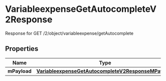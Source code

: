 

# VariableexpenseGetAutocompleteV2Response

Response for GET /2/object/variableexpense/getAutocomplete

## Properties

| Name | Type | Description | Notes |
|------------ | ------------- | ------------- | -------------|
|**mPayload** | [**VariableexpenseGetAutocompleteV2ResponseMPayload**](VariableexpenseGetAutocompleteV2ResponseMPayload.md) |  |  |



